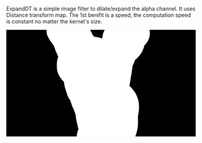 ExpandDT is a simple image filter to dilate/expand the alpha channel.
It uses Distance transform map. 
The 1st benifit is a speed, the computation speed is constant no matter the kernel's size. 

<div id="header" align="center">
  <img src="https://github.com/EyalShirazi/Nuke/blob/main/Plugins/ExpandDT/demo/ExpandDT%20example%2001%20.gif"/>
</div>

